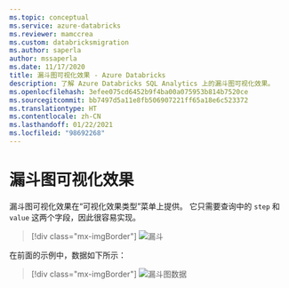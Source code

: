 ```yaml
---
ms.topic: conceptual
ms.service: azure-databricks
ms.reviewer: mamccrea
ms.custom: databricksmigration
ms.author: saperla
author: mssaperla
ms.date: 11/17/2020
title: 漏斗图可视化效果 - Azure Databricks
description: 了解 Azure Databricks SQL Analytics 上的漏斗图可视化效果。
ms.openlocfilehash: 3efee075cd6452b9f4ba00a075953b814b7520ce
ms.sourcegitcommit: bb7497d5a11e8fb506907221ff65a18e6c523372
ms.translationtype: HT
ms.contentlocale: zh-CN
ms.lasthandoff: 01/22/2021
ms.locfileid: "98692268"
---
```

# <a name="funnel-visualization"></a>漏斗图可视化效果

漏斗图可视化效果在“可视化效果类型”菜单上提供。 它只需要查询中的 ``step`` 和 ``value`` 这两个字段，因此很容易实现。

> [!div class="mx-imgBorder"]
> ![漏斗](../../../_static/images/sql/funnel-example.png)

在前面的示例中，数据如下所示：

> [!div class="mx-imgBorder"]
> ![漏斗图数据](../../../_static/images/sql/funnel-data.png)